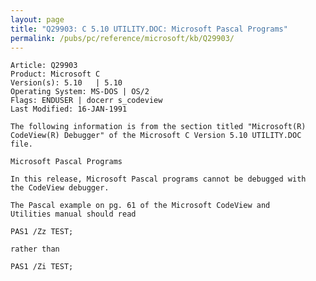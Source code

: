 ```yaml
---
layout: page
title: "Q29903: C 5.10 UTILITY.DOC: Microsoft Pascal Programs"
permalink: /pubs/pc/reference/microsoft/kb/Q29903/
---
```


	Article: Q29903
	Product: Microsoft C
	Version(s): 5.10   | 5.10
	Operating System: MS-DOS | OS/2
	Flags: ENDUSER | docerr s_codeview
	Last Modified: 16-JAN-1991
	
	The following information is from the section titled "Microsoft(R)
	CodeView(R) Debugger" of the Microsoft C Version 5.10 UTILITY.DOC
	file.
	
	Microsoft Pascal Programs
	
	In this release, Microsoft Pascal programs cannot be debugged with
	the CodeView debugger.
	
	The Pascal example on pg. 61 of the Microsoft CodeView and
	Utilities manual should read
	
	PAS1 /Zz TEST;
	
	rather than
	
	PAS1 /Zi TEST;
